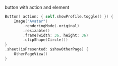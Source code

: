 button with action and element

```swift
Button( action: { self.showProfile.toggle() }) {
	Image("Avatar")
		.renderingMode(.original)
		.resizable()
		.frame(width: 36, height: 36)
		.clipShape(Circle())
}
.sheet(isPresented: $showOtherPage) {
	OtherPageView()
}
```
